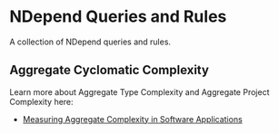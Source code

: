 # NDepend Queries and Rules
A collection of NDepend queries and rules.

## Aggregate Cyclomatic Complexity

Learn more about Aggregate Type Complexity and Aggregate Project Complexity here: 

- [Measuring Aggregate Complexity in Software Applications](https://ardalis.com/measuring-aggregate-complexity-in-software-applications)

